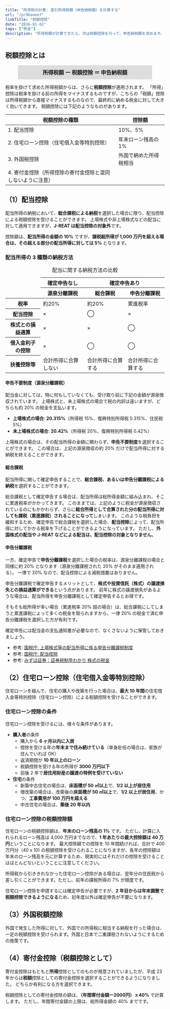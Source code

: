 ```yaml
---
title: "所得税の計算: 差引所得税額（申告納税額）を計算する"
url: "/p/9banee7"
linkTitle: "税額控除"
date: "2016-01-02"
tags: ["税金"]
description: "所得税額が計算できたら、次は税額控除を行って、申告納税額を求めます。"
---
```


<style>
.definition {
  text-align: center;
  font-weight: bolder;
  font-size: larger;
  background: #ddd;
  margin-left: 40px;
  margin-right: 40px;
  padding: 10px;
}
</style>


税額控除とは
----

<div class="definition">
所得税額 ー 税額控除 ＝ 申告納税額
</div>

税率を掛けて求めた所得税額からは、さらに**税額控除**が適用されます。
「所得」控除は税率を掛ける前の所得をマイナスするものですが、こちらの「税額」控除は所得税額から直接マイナスするものなので、最終的に納める税金に対して大きく効いてきます。
税額控除には下記のようなものがあります。

| 税額控除の種類 | 控除額 |
| ---- | ---- |
| 1. 配当控除 | 10%、5% |
| 2. 住宅ローン控除（住宅借入金等特別控除） | 年末ローン残高の 1% |
| 3. 外国税控除 | 外国で納めた所得税相当 |
| 4. 寄付金控除（所得控除の寄付金控除と混同しないように注意） | |


（1）配当控除
----

配当所得の納税において、**総合課税による納税**を選択した場合に限り、配当控除による税額控除を受けることができます。
上場株式や非上場株式などの配当に対して適用できますが、**J-REAT は配当控除の対象外**です。

控除額は、**配当所得の金額の 10%** ですが、**課税総所得が 1,000 万円を超える場合は、その超える部分の配当所得に対しては 5%** となります。

### 配当所得の 3 種類の納税方法

<table>
  <caption>配当に関する納税方法の比較</caption>
  <thead>
    <tr><td rowspan="2"></th><th>確定申告なし</th><th colspan="2">確定申告あり</th><tr>
    <tr><td></td><th>源泉分離課税</th><th>総合課税</th><th>申告分離課税</th></tr>
  </thead>
  <tbody>
    <tr><th>税率</th><td>約20%</td><td>約20%</td><td>累進税率</td></tr>
    <tr><th>配当控除</th><td>×</td><td>◯</td><td>×</td></tr>
    <tr><th>株式との損益通算</th><td>×</td><td>×</td><td>◯</td></tr>
    <tr><th>借入金利子の控除</td><td>×</td><td>◯</td><td>◯</td></tr>
    <tr><th>扶養控除等</th><td>合計所得に合算しない</td><td>合計所得に合算する</td><td>合計所得に合算する</td></tr>
  </tbody>
</table>

#### 申告不要制度（源泉分離課税）

配当金に対しては、特に何もしていなくても、受け取り前に下記の金額が源泉徴収されています。
上場株式と、未上場株式の場合で税の内訳は違いますが、どちらも約 20% の税金を支払います。

- <b>上場株式の場合</b>: **20.315%**（所得税 15%、復興特別所得税 0.315%、住民税 5%）
- <b>未上場株式の場合</b>: **20.42%**（所得税 20%、復興特別所得税 0.42%）

上場株式の場合は、その配当所得の金額に関わらず、**申告不要制度**を選択することができます。
この場合は、上記の源泉徴収の約 20% だけで配当所得に対する納税を終えることができます。

#### 総合課税

配当所得に関して確定申告することで、**総合課税、あるいは申告分離課税による納税**を選択することができます。

総合課税として確定申告する場合は、配当所得は総所得金額に組み込まれ、そこに累進税率がかかってきます。
このままでは、上記のように税金が源泉徴収されているのにもかかわらず、さらに**総合所得として合算された分の配当所得に対しても課税（累進課税）されることになって**しまいます。
このような税負担を緩和するため、確定申告で総合課税を選択した場合、**配当控除**によって、配当所得に対してかかる税率を下げることができるようになっています。
ただし、**外国株式の配当や J-REAT などによる配当は、配当控除の対象となりません**。

#### 申告分離課税

一方、確定申告で**申告分離課税**を選択した場合の税率は、源泉分離課税の場合と同様に約 20% となります（源泉分離課税された 20% がそのまま適用される）。
一律で 20% なので、配当控除による減税措置はありません。

申告分離課税で確定申告するメリットとして、**株式や投資信託（株式）の譲渡損失との損益通算ができる**という点があります。
前年に株式の譲渡損失があるような場合は、配当所得を申告分離課税として確定申告するとお得です。

そもそも総所得が多い場合（累進税率 20% 超の場合）は、総合課税にしてしまうと累進課税によって多くの税金を取られますから、一律 20% の税金で済む申告分離課税を選択した方が有利です。

確定申告には配当金の支払通知書が必要なので、なくさないように保管しておきましょう。

<ul>
  <li>参考: <a href="https://www.nta.go.jp/taxanswer/shotoku/1331.htm">国税庁: 上場株式等の配当所得に係る申告分離課税制度</a>
  <li>参考: <a href="https://www.nta.go.jp/taxanswer/shotoku/1250.htm">国税庁: 配当控除</a>
  <li>参考: <a href="http://www.mizuho-sc.com/beginner/zeikin.html">みずほ証券：証券税制早わかり 株式の税金</a>
</ul>


（2）住宅ローン控除（住宅借入金等特別控除）
----

住宅ローンを組んで、住宅の購入や改築を行った場合は、**最大 10 年間**の住宅借入金等特別控除（住宅ローン控除）による税額控除を受けることができます。

### 住宅ローン控除の条件

住宅ローン控除を受けるには、様々な条件があります。

- <b>購入者</b>の条件
    - 購入から **6 ヶ月以内に入居**
    - 控除を受ける年の**年末まで住み続けている**（単身赴任の場合は、家族が住んでいれば OK）
    - 返済期間が **10 年以上のローン**
    - 税額控除を受ける年の所得が **3000 万円以下**
    - 前後 2 年で**居住用財産の譲渡の特例を受けていない**
- <b>住宅</b>の条件
    - 新築中古住宅の場合は、**床面積が 50 ㎡以上**で、**1/2 以上が居住用**
    - 増改築の場合は、改築後の**床面積が 50 ㎡以上**で、**1/2 以上が居住用**、かつ、**工事費用が 100 万円を超える**
    - 中古住宅の場合は、**築後 20 年以内**

### 住宅ローン控除の税額控除額

住宅ローンの税額控除額は、**年末のローン残高の 1%** です。
ただし、計算に入れられるローン残高は 4,000 万円までなので、**1 年あたりの最大控除額は 40 万円**ということになります。
最大控除額での控除を 10 年間続ければ、合計で 400 万円分（40 x 10) の税額控除を受けられることになりますが、各年の控除額は年末のローン残高を元に計算するため、現実的にはそれだけの控除を受けることはほとんどないということに注意してください。

所得税から引ききれなかった住宅ローン控除がある場合は、翌年分の住民税から差し引くことができます。ただし、前年の課税所得の 7% が限度です。

住宅ローン控除を申請するには確定申告が必要ですが、**2 年目からは年末調整で税額控除できるようになる**ため、初年度以外は確定申告が不要になります。


（3）外国税額控除
----

外国で発生した所得に対して、外国での所得税に相当する納税を行った場合は、一定の税額控除を受けられます。外国と日本で二重課税されないようにするための施策です。


（4）寄付金控除（税額控除として）
----

寄付金控除はもともと<b>所得</b>控除としてのものが用意されていましたが、平成 23 年からは<b>税額</b>控除としての寄付金控除を選択することができるようになりました。
どちらか有利になる方を選択できます。

税額控除としての寄付金控除の額は、**（年間寄付金額ー2000円）ｘ40%** で計算します。
ただし、年間寄付金額の上限は、総所得金額の 40% までです。

